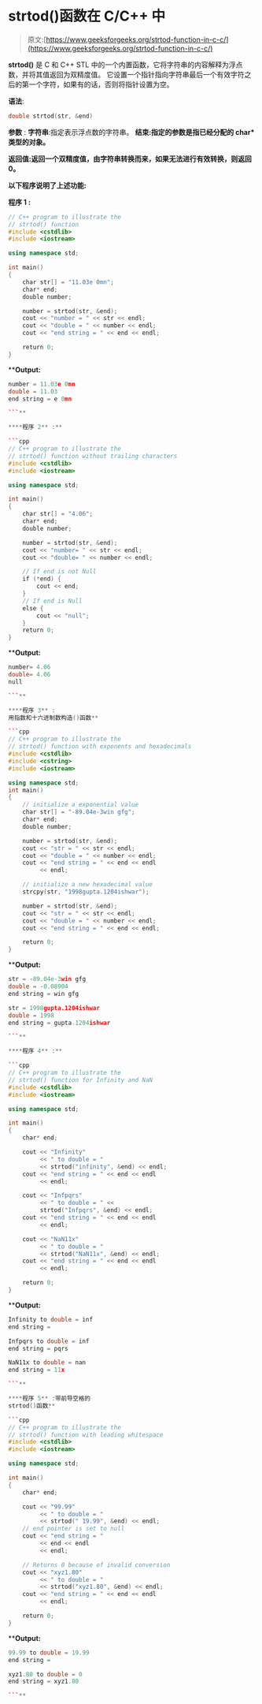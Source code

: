 # strtod()函数在 C/C++ 中

> 原文:[https://www.geeksforgeeks.org/strtod-function-in-c-c/](https://www.geeksforgeeks.org/strtod-function-in-c-c/)

**strtod()** 是 C 和 C++ STL 中的一个内置函数，它将字符串的内容解释为浮点数，并将其值返回为双精度值。
它设置一个指针指向字符串最后一个有效字符之后的第一个字符，如果有的话，否则将指针设置为空。

**语法**:

```cpp
double strtod(str, &end)
```

**参数** :
**字符串**:指定表示浮点数的字符串。
**结束:指定的参数是指已经分配的 char*类型的对象。**

****返回值**:返回一个双精度值，由字符串转换而来，如果无法进行有效转换，则返回 0。**

**以下程序说明了上述功能:**

****程序 1** :**

```cpp
// C++ program to illustrate the
// strtod() function
#include <cstdlib>
#include <iostream>

using namespace std;

int main()
{
    char str[] = "11.03e 0mn";
    char* end;
    double number;

    number = strtod(str, &end);
    cout << "number = " << str << endl;
    cout << "double = " << number << endl;
    cout << "end string = " << end << endl;

    return 0;
}
```

****Output:**

```cpp
number = 11.03e 0mn
double = 11.03
end string = e 0mn

```** 

****程序 2** :**

```cpp
// C++ program to illustrate the
// strtod() function without trailing characters
#include <cstdlib>
#include <iostream>

using namespace std;

int main()
{
    char str[] = "4.06";
    char* end;
    double number;

    number = strtod(str, &end);
    cout << "number= " << str << endl;
    cout << "double= " << number << endl;

    // If end is not Null
    if (*end) {
        cout << end;
    }
    // If end is Null
    else {
        cout << "null";
    }
    return 0;
}
```

****Output:**

```cpp
number= 4.06
double= 4.06
null

```** 

****程序 3** :
用指数和十六进制数构造()函数**

```cpp
// C++ program to illustrate the
// strtod() function with exponents and hexadecimals
#include <cstdlib>
#include <cstring>
#include <iostream>

using namespace std;
int main()
{
    // initialize a exponential value
    char str[] = "-89.04e-3win gfg";
    char* end;
    double number;

    number = strtod(str, &end);
    cout << "str = " << str << endl;
    cout << "double = " << number << endl;
    cout << "end string = " << end << endl
         << endl;

    // initialize a new hexadecimal value
    strcpy(str, "1998gupta.1204ishwar");

    number = strtod(str, &end);
    cout << "str = " << str << endl;
    cout << "double = " << number << endl;
    cout << "end string = " << end << endl;

    return 0;
}
```

****Output:**

```cpp
str = -89.04e-3win gfg
double = -0.08904
end string = win gfg

str = 1998gupta.1204ishwar
double = 1998
end string = gupta.1204ishwar

```** 

****程序 4** :**

```cpp
// C++ program to illustrate the
// strtod() function for Infinity and NaN
#include <cstdlib>
#include <iostream>

using namespace std;

int main()
{
    char* end;

    cout << "Infinity"
         << " to double = " 
         << strtod("infinity", &end) << endl;
    cout << "end string = " << end << endl
         << endl;

    cout << "Infpqrs"
         << " to double = " << 
         strtod("Infpqrs", &end) << endl;
    cout << "end string = " << end << endl
         << endl;

    cout << "NaN11x"
         << " to double = " 
         << strtod("NaN11x", &end) << endl;
    cout << "end string = " << end << endl
         << endl;

    return 0;
}
```

****Output:**

```cpp
Infinity to double = inf
end string = 

Infpqrs to double = inf
end string = pqrs

NaN11x to double = nan
end string = 11x

```** 

****程序 5** :带前导空格的
strtod()函数**

```cpp
// C++ program to illustrate the
// strtod() function with leading whitespace
#include <cstdlib>
#include <iostream>

using namespace std;

int main()
{
    char* end;

    cout << "99.99"
         << " to double = " 
         << strtod(" 19.99", &end) << endl;
    // end pointer is set to null
    cout << "end string = " 
         << end << endl
         << endl;

    // Returns 0 because of invalid conversion
    cout << "xyz1.80"
         << " to double = " 
         << strtod("xyz1.80", &end) << endl;
    cout << "end string = " << end << endl
         << endl;

    return 0;
}
```

****Output:**

```cpp
99.99 to double = 19.99
end string = 

xyz1.80 to double = 0
end string = xyz1.80

```**